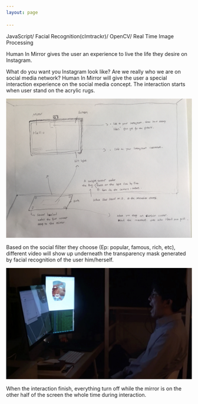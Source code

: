 ```yaml
---
layout: page

---
```


JavaScript/ Facial Recognition(clmtrackr)/ OpenCV/ Real Time Image Processing 





Human In Mirror gives the user an experience to live the life they desire on Instagram.



What do you want you Instagram look like? Are we really who we are on social media network? Human In Mirror will give the user a special interaction experience on the social media concept. The interaction starts when user stand on the acrylic rugs.


![w2_p1](/pics/PCfinal_4.JPG)
<br/>


Based on the social filter they choose (Ep: popular, famous, rich, etc), different video will show up underneath the transparency mask generated by facial recognition of the user him/herself. 


![w2_p1](/pics/him_p1.jpg)
<br/>


When the interaction finish, everything turn off while the mirror is on the other half of the screen the whole time during interaction.





